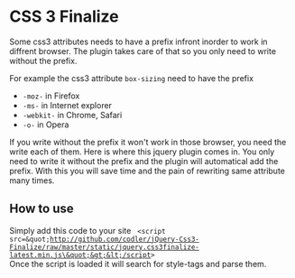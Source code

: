 # CSS 3 Finalize

Some css3 attributes needs to have a prefix infront inorder to work in diffrent browser. The plugin takes care of that so you only need to write without the prefix.

For example the css3 attribute <code>box-sizing</code> need to have the prefix 
* <code>-moz-</code> in Firefox
* <code>-ms-</code> in Internet explorer
* <code>-webkit-</code> in Chrome, Safari
* <code>-o-</code> in Opera

If you write without the prefix it won't work in those browser, you need the write each of them. Here is where this jquery plugin comes in. You only need to write it without the prefix and the plugin will automatical add the prefix. With this you will save time and the pain of rewriting same attribute many times.

## How to use

Simply add this code to your site
<code>
&lt;script src=\&quot;http://github.com/codler/jQuery-Css3-Finalize/raw/master/static/jquery.css3finalize-latest.min.js\&quot;&gt;&lt;/script&gt;
</code>
Once the script is loaded it will search for style-tags and parse them.